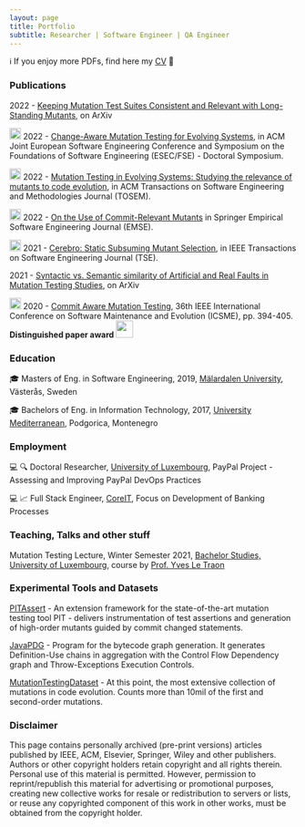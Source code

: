 ```yaml
---
layout: page
title: Portfolio
subtitle: Researcher | Software Engineer | QA Engineer
---
```


ℹ️ If you enjoy more PDFs, find here my [CV](assets/pdfs/Milos_Ojdanic.pdf) 📜

### Publications

2022 - [Keeping Mutation Test Suites Consistent and Relevant with Long-Standing Mutants](https://arxiv.org/pdf/2212.11762.pdf), on ArXiv 

<img src="assets/img/conference-paper.png" height="20px">  2022 - [Change-Aware Mutation Testing for Evolving Systems](), in ACM Joint European Software Engineering Conference and Symposium on the Foundations of Software Engineering (ESEC/FSE) - Doctoral Symposium.

<img src="assets/img/journal-article.png" height="20px">  2022 - [Mutation Testing in Evolving Systems: Studying the relevance of mutants to code evolution](https://dl.acm.org/doi/10.1145/3530786), in ACM Transactions on Software Engineering and Methodologies Journal (TOSEM).

<img src="assets/img/journal-article.png" height="20px">  2022 - [On the Use of Commit-Relevant Mutants](https://link.springer.com/article/10.1007/s10664-022-10138-1) in Springer Empirical Software Engineering Journal (EMSE).

<img src="assets/img/journal-article.png" height="20px">  2021 - [Cerebro: Static Subsuming Mutant Selection](https://ieeexplore.ieee.org/document/9677967), in IEEE Transactions on Software Engineering Journal (TSE).

2021 - [Syntactic vs. Semantic similarity of Artificial and Real Faults in Mutation Testing Studies](https://arxiv.org/pdf/2112.14508.pdf), on ArXiv 

<img src="assets/img/conference-paper.png" height="20px">  2020 - [Commit Aware Mutation Testing](assets/pdfs/Commit-Aware_mutation_testing.pdf), 36th IEEE International Conference on Software Maintenance and Evolution (ICSME), pp. 394-405. **Distinguished paper award** <img src="assets/img/award.png" height="30px">

### Education

:mortar_board: Masters of Eng. in Software Engineering, 2019, [Mälardalen University](https://www.mdu.se/en/malardalen-university), Västerås, Sweden

:mortar_board: Bachelors of Eng. in Information Technology, 2017, [University Mediterranean](https://unimediteran.net/), Podgorica, Montenegro

### Employment 

:computer: :mag: Doctoral Researcher, [University of Luxembourg](https://wwwen.uni.lu/), PayPal Project - Assessing and Improving PayPal DevOps Practices

:computer: :chart_with_upwards_trend: Full Stack Engineer, [CoreIT](https://www.coreit.me/), Focus on Development of Banking Processes 

### Teaching, Talks and other stuff

Mutation Testing Lecture, Winter Semester 2021, [Bachelor Studies, University of Luxembourg](https://wwwfr.uni.lu/formations/fstm/bachelor_in_applied_information_technology), course by [Prof. Yves Le Traon](https://wwwfr.uni.lu/snt/people/yves_le_traon)

### Experimental Tools and Datasets

[PITAssert](https://github.com/Ojda22/pitest/tree/pit-SOM-RM-AssertCache) - An extension framework for the state-of-the-art mutation testing tool PIT - delivers instrumentation of test assertions and generation of high-order mutants guided by commit changed statements.

[JavaPDG](https://github.com/serval-uni-lu/java-pdg) - Program for the bytecode graph generation. It generates Definition-Use chains in aggregation with the Control Flow Dependency graph and Throw-Exceptions Execution Controls.

[MutationTestingDataset](https://mutationtesting-user.github.io/evolve-mutation.github.io/) - At this point, the most extensive collection of mutations in code evolution. Counts more than 10mil of the first and second-order mutations.

### Disclaimer

This page contains personally archived (pre-print versions) articles published by IEEE, ACM, Elsevier, Springer, Wiley and other publishers. Authors or other copyright holders retain copyright and all rights therein. Personal use of this material is permitted. However, permission to reprint/republish this material for advertising or promotional purposes, creating new collective works for resale or redistribution to servers or lists, or reuse any copyrighted component of this work in other works, must be obtained from the copyright holder.